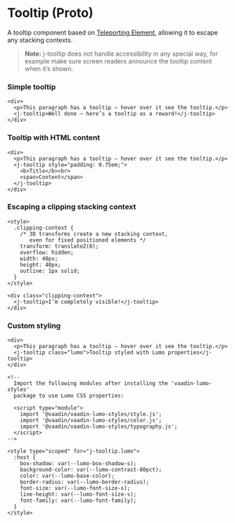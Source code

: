 # Tooltip <maturity-badge proto>(Proto)</maturity-badge>

A tooltip component based on [Teleporting Element](/teleporting-element), allowing it to escape any stacking contexts.

> **Note:** j-tooltip does not handle accessibility in any special way, for example make sure screen readers announce the tooltip content when it’s shown.

### Simple tooltip
```html,live
<div>
  <p>This paragraph has a tooltip – hover over it see the tooltip.</p>
  <j-tooltip>Well done – here’s a tooltip as a reward!</j-tooltip>
</div>
```


### Tooltip with HTML content
```html,live
<div>
  <p>This paragraph has a tooltip – hover over it see the tooltip.</p>
  <j-tooltip style="padding: 0.75em;">
    <b>Title</b><br>
    <span>Content</span>
  </j-tooltip>
</div>
```


### Escaping a clipping stacking context
```html,live
<style>
  .clipping-context {
    /* 3D transforms create a new stacking context,
       even for fixed positioned elements */
    transform: translateZ(0);
    overflow: hidden;
    width: 40px;
    height: 40px;
    outline: 1px solid;
  }
</style>

<div class="clipping-context">
  <j-tooltip>I’m completely visible!</j-tooltip>
</div>
```


### Custom styling
```html,live
<div>
  <p>This paragraph has a tooltip – hover over it see the tooltip.</p>
  <j-tooltip class="lumo">Tooltip styled with Lumo properties</j-tooltip>
</div>

<!--
  Import the following modules after installing the 'vaadin-lumo-styles'
  package to use Lumo CSS properties:

  <script type="module">
    import '@vaadin/vaadin-lumo-styles/style.js';
    import '@vaadin/vaadin-lumo-styles/color.js';
    import '@vaadin/vaadin-lumo-styles/typography.js';
  </script>
-->

<style type="scoped" for="j-tooltip.lumo">
  :host {
    box-shadow: var(--lumo-box-shadow-s);
    background-color: var(--lumo-contrast-80pct);
    color: var(--lumo-base-color);
    border-radius: var(--lumo-border-radius);
    font-size: var(--lumo-font-size-s);
    line-height: var(--lumo-font-size-s);
    font-family: var(--lumo-font-family);
  }
</style>
```
